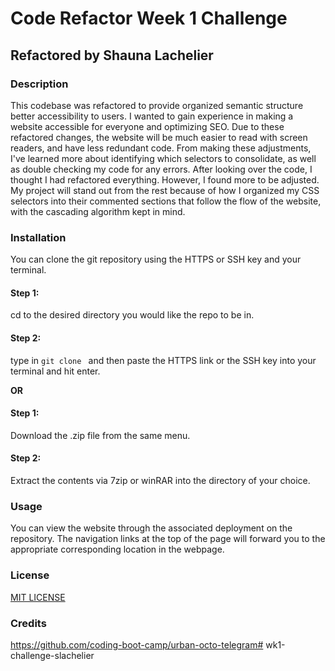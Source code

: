 # Code Refactor Week 1 Challenge
## Refactored by Shauna Lachelier

### Description
This codebase was refactored to provide organized semantic structure better accessibility to users. I wanted to gain experience in making a website accessible for everyone and optimizing SEO. Due to these refactored changes, the website will be much easier to read with screen readers, and have less redundant code. From making these adjustments, I've learned more about identifying which selectors to consolidate, as well as double checking my code for any errors. After looking over the code, I thought I had refactored everything. However, I found more to be adjusted. My project will stand out from the rest because of how I organized my CSS selectors into their commented sections that follow the flow of the website, with the cascading algorithm kept in mind. 

### Installation
You can clone the git repository using the HTTPS or SSH key and your terminal.
#### Step 1:
cd to the desired directory you would like the repo to be in.
#### Step 2:
type in `git clone ` and then paste the HTTPS link or the SSH key into your terminal and hit enter.

**OR**

#### Step 1:
Download the .zip file from the same menu.
#### Step 2:
Extract the contents via 7zip or winRAR into the directory of your choice.

### Usage
You can view the website through the associated deployment on the repository. The navigation links at the top of the page will forward you to the appropriate corresponding location in the webpage.

### License
[MIT LICENSE](./LICENSE.txt)
### Credits
https://github.com/coding-boot-camp/urban-octo-telegram# wk1-challenge-slachelier
